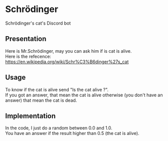 # Schrödinger
Schrödinger's cat's Discord bot

## Presentation

Here is Mr.Schrödinger, may you can ask him if is cat is alive.  
Here is the refecence: https://en.wikipedia.org/wiki/Schr%C3%B6dinger%27s_cat

## Usage

To know if the cat is alive send "Is the cat alive ?".  
If you got an answer, that mean the cat is alive otherwise (you don't have an answer) that mean the cat is dead.

## Implementation

In the code, I just do a random between 0.0 and 1.0.  
You have an answer if the result higher than 0.5 (the cat is alive).
